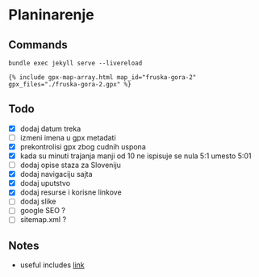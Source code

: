 # Planinarenje

## Commands

```
bundle exec jekyll serve --livereload
```

```
{% include gpx-map-array.html map_id="fruska-gora-2" gpx_files="./fruska-gora-2.gpx" %}
```

## Todo

- [x] dodaj datum treka
- [ ] izmeni imena u gpx metadati
- [x] prekontrolisi gpx zbog cudnih uspona
- [x] kada su minuti trajanja manji od 10 ne ispisuje se nula 5:1 umesto 5:01
- [ ] dodaj opise staza za Sloveniju
- [x] dodaj navigaciju sajta
- [x] dodaj uputstvo
- [x] dodaj resurse i korisne linkove
- [ ] dodaj slike
- [ ] google SEO ?
- [ ] sitemap.xml ?

## Notes

- useful includes [link](https://jekyllcodex.org/without-plugins/)